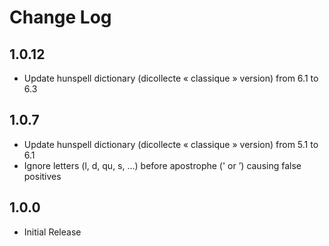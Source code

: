 # Change Log

## 1.0.12
- Update hunspell dictionary (dicollecte « classique » version) from 6.1 to 6.3

## 1.0.7
- Update hunspell dictionary (dicollecte « classique » version) from 5.1 to 6.1
- Ignore letters (l, d, qu, s, ...) before apostrophe (' or ’) causing false positives

## 1.0.0
- Initial Release